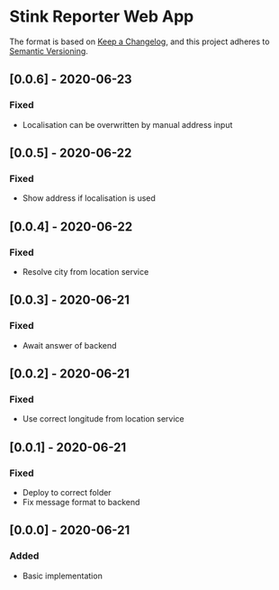 # Stink Reporter Web App

The format is based on [Keep a Changelog](https://keepachangelog.com/en/1.0.0/),
and this project adheres to [Semantic Versioning](https://semver.org/spec/v2.0.0.html).

## [0.0.6] - 2020-06-23
### Fixed
- Localisation can be overwritten by manual address input

## [0.0.5] - 2020-06-22
### Fixed
- Show address if localisation is used

## [0.0.4] - 2020-06-22
### Fixed
- Resolve city from location service

## [0.0.3] - 2020-06-21
### Fixed
- Await answer of backend

## [0.0.2] - 2020-06-21
### Fixed
- Use correct longitude from location service

## [0.0.1] - 2020-06-21
### Fixed
- Deploy to correct folder
- Fix message format to backend

## [0.0.0] - 2020-06-21
### Added
- Basic implementation
